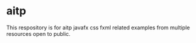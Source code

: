 # aitp
This respository is for aitp javafx css fxml related examples from multiple resources open to public. 
